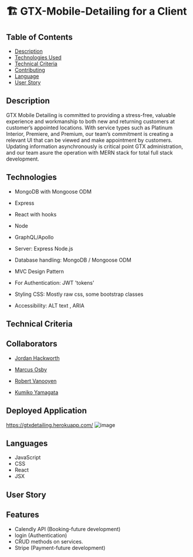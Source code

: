 # 🏗️ GTX-Mobile-Detailing for a Client

## Table of Contents

- [Description](#Description)
- [Technologies Used](#Technologies)
- [Technical Criteria](#Technical)
- [Contributing](#contributing)
- [Language](#language)
- [User Story](#user_story)

## Description
GTX Mobile Detailing is committed to providing a stress-free, valuable experience and workmanship to both new and returning customers at customer’s appointed locations.  With service types such as Platinum Interior, Premiere, and Premium, our team’s commitment is creating a relevant UI that can be viewed and make appointment by customers. Updating information asynchronously is critical point GTX administration, and our team asure the operation with MERN stack for total full stack development.
## Technologies

- MongoDB with Mongoose ODM

- Express

- React with hooks

- Node

- GraphQL/Apollo

- Server: Express Node.js

- Database handling: MongoDB / Mongoose ODM

- MVC Design Pattern

- For Authentication: JWT 'tokens'

- Styling CSS: Mostly raw css, some bootstrap classes

- Accessibility: ALT text , ARIA

## Technical Criteria

## Collaborators

- [Jordan Hackworth](https://hacatac.github.io/hac-portfolio/)

- [Marcus Osby](https://osbym.github.io/module2-challenge-portfolio/)

- [Robert Vanooyen](https://github.com/rvanooyen/pro-portfolio.git)

- [Kumiko Yamagata](https://kumiyam.github.io/My-Portfolio2/)

## Deployed Application
https://gtxdetailing.herokuapp.com/
![image](https://user-images.githubusercontent.com/87215152/150443645-d58cffcf-ff94-47d4-919f-ca7febec3572.png)

## Languages

- JavaScript
- CSS
- React
- JSX

## User Story

## Features

- Calendly API (Booking-future development)
- login (Authentication)
- CRUD methods on services.
- Stripe (Payment-future development)
